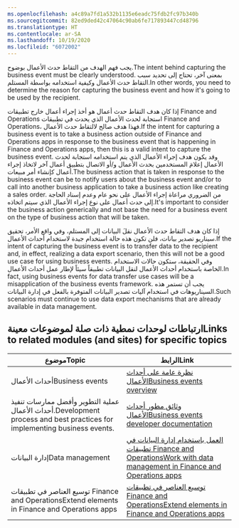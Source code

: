```yaml
---
ms.openlocfilehash: a4c89a7fd1a532b1135e6eadc75fdb2fc97b340b
ms.sourcegitcommit: 82ed9ded42c47064c90ab6fe717893447cd48796
ms.translationtype: HT
ms.contentlocale: ar-SA
ms.lasthandoff: 10/19/2020
ms.locfileid: "6072002"
---
```

<span data-ttu-id="fbc8b-101">يجب فهم الهدف من التقاط حدث الأعمال بوضوح.</span><span class="sxs-lookup"><span data-stu-id="fbc8b-101">The intent behind capturing the business event must be clearly understood.</span></span> <span data-ttu-id="fbc8b-102">بمعنى آخر، تحتاج إلى تحديد سبب التقاط حدث الأعمال وكيفية استخدامه بواسطة المستلم.</span><span class="sxs-lookup"><span data-stu-id="fbc8b-102">In other words, you need to determine the reason for capturing the business event and how it's going to be used by the recipient.</span></span>

<span data-ttu-id="fbc8b-103">إذا كان هدف التقاط حدث أعمال هو أخذ إجراء أعمال خارج تطبيقات Finance and Operations استجابة لحدث الأعمال الذي يحدث في تطبيقات Finance and Operations، فهذا هدف صالح لالتقاط حدث الأعمال.</span><span class="sxs-lookup"><span data-stu-id="fbc8b-103">If the intent for capturing a business event is to take a business action outside of Finance and Operations apps in response to the business event that is happening in Finance and Operations apps, then this is a valid intent to capture the business event.</span></span> <span data-ttu-id="fbc8b-104">وقد يكون هدف إجراء الأعمال الذي يتم استخدامه استجابة لحدث الأعمال إعلامَ المستخدمين بحدث الأعمال و/أو الاتصال بتطبيق أعمال آخر لاتخاذ إجراء أعمال كإنشاء أمر مبيعات.</span><span class="sxs-lookup"><span data-stu-id="fbc8b-104">The business action that is taken in response to the business event can be to notify users about the business event and/or to call into another business application to take a business action like creating a sales order.</span></span> <span data-ttu-id="fbc8b-105">من الضروري مراعاة إجراء الأعمال على نحو عام وعدم إسناد الحاجة إلى حدث أعمال على نوع إجراء الأعمال الذي سيتم اتخاذه.</span><span class="sxs-lookup"><span data-stu-id="fbc8b-105">It's important to consider the business action generically and not base the need for a business event on the type of business action that will be taken.</span></span>

<span data-ttu-id="fbc8b-106">إذا كان هدف التقاط حدث الأعمال نقلَ البيانات إلى المستلم، وفي واقع الأمر، تحقيق سيناريو تصدير بيانات، فلن تكون هذه حالة استخدام جيدة لاستخدام أحداث الأعمال.</span><span class="sxs-lookup"><span data-stu-id="fbc8b-106">If the intent of capturing the business event is to transfer data to the recipient and, in effect, realizing a data export scenario, then this will not be a good use case for using business events.</span></span> <span data-ttu-id="fbc8b-107">وفي الحقيقة، ستكون حالات الاستخدام الخاصة باستخدام أحداث الأعمال لنقل البيانات تطبيقاً سيئاً لإطار عمل أحداث الأعمال.</span><span class="sxs-lookup"><span data-stu-id="fbc8b-107">In fact, using business events for data transfer use cases will be a misapplication of the business events framework.</span></span> <span data-ttu-id="fbc8b-108">يجب أن تستمر هذه السيناريوهات في استخدام آليات تصدير البيانات المتوفرة بالفعل في إدارة البيانات.</span><span class="sxs-lookup"><span data-stu-id="fbc8b-108">Such scenarios must continue to use data export mechanisms that are already available in data management.</span></span>



## <a name="links-to-related-modules-and-sites-for-specific-topics"></a><span data-ttu-id="fbc8b-109">ارتباطات لوحدات نمطية ذات صلة لموضوعات معينة</span><span class="sxs-lookup"><span data-stu-id="fbc8b-109">Links to related modules (and sites) for specific topics</span></span>

  

| <span data-ttu-id="fbc8b-110">موضوع</span><span class="sxs-lookup"><span data-stu-id="fbc8b-110">Topic</span></span>| <span data-ttu-id="fbc8b-111">الرابط</span><span class="sxs-lookup"><span data-stu-id="fbc8b-111">Link</span></span>|
 | ------------- | ------------- |
 | <span data-ttu-id="fbc8b-112">أحداث الأعمال</span><span class="sxs-lookup"><span data-stu-id="fbc8b-112">Business events</span></span>| [<span data-ttu-id="fbc8b-113">نظرة عامة على أحداث الأعمال</span><span class="sxs-lookup"><span data-stu-id="fbc8b-113">Business events overview</span></span>](https://docs.microsoft.com/dynamics365/fin-ops-core/dev-itpro/business-events/home-page/?azure-portal=true)|
 | <span data-ttu-id="fbc8b-114">عملية التطوير وأفضل ممارسات تنفيذ أحداث الأعمال.</span><span class="sxs-lookup"><span data-stu-id="fbc8b-114">Development process and best practices for implementing business events.</span></span>|  [<span data-ttu-id="fbc8b-115">وثائق مطور أحداث الأعمال</span><span class="sxs-lookup"><span data-stu-id="fbc8b-115">Business events developer documentation</span></span>](https://docs.microsoft.com/dynamics365/fin-ops-core/dev-itpro/business-events/business-events-dev-doc/?azure-portal=true)|
 | <span data-ttu-id="fbc8b-116">إدارة البيانات</span><span class="sxs-lookup"><span data-stu-id="fbc8b-116">Data management</span></span> | [<span data-ttu-id="fbc8b-117">العمل باستخدام إدارة البيانات في تطبيقات Finance and Operations</span><span class="sxs-lookup"><span data-stu-id="fbc8b-117">Work with data management in Finance and Operations apps</span></span>](https://docs.microsoft.com/learn/modules/work-data-management-finance-operations/?azure-portal=true)|
 | <span data-ttu-id="fbc8b-118">توسيع العناصر في تطبيقات Finance and Operations</span><span class="sxs-lookup"><span data-stu-id="fbc8b-118">Extend elements in Finance and Operations apps</span></span>| [<span data-ttu-id="fbc8b-119">توسيع العناصر في تطبيقات Finance and Operations</span><span class="sxs-lookup"><span data-stu-id="fbc8b-119">Extend elements in Finance and Operations apps</span></span>](https://docs.microsoft.com/learn/modules/extend-elements-finance-operations/?azure-portal=true)|

